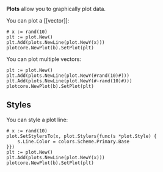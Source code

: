 **Plots** allow you to graphically plot data.

You can plot a [[vector]]:

```Goal
# x := rand(10)
plt := plot.New()
plt.Add(plots.NewLine(plot.NewY(x)))
plotcore.NewPlot(b).SetPlot(plt)
```

You can plot multiple vectors:

```Goal
plt := plot.New()
plt.Add(plots.NewLine(plot.NewY(#rand(10)#)))
plt.Add(plots.NewLine(plot.NewY(#-rand(10)#)))
plotcore.NewPlot(b).SetPlot(plt)
```

## Styles

You can style a plot line:

```Goal
# x := rand(10)
plot.SetStylersTo(x, plot.Stylers{func(s *plot.Style) {
    s.Line.Color = colors.Scheme.Primary.Base
}})
plt := plot.New()
plt.Add(plots.NewLine(plot.NewY(x)))
plotcore.NewPlot(b).SetPlot(plt)
```

